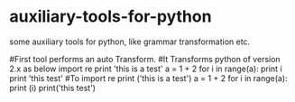 # auxiliary-tools-for-python
some auxiliary tools for python, like grammar transformation etc.

#First tool performs an auto Transform.
#It Transforms python of version 2.x as below
    import re
    print 'this is a test'
    a = 1 + 2
    for i in range(a):
        print i
    print 'this test'
#To
    import re
    print ('this is a test')
    a = 1 + 2
    for i in range(a):
        print (i)
    print('this test')
    
